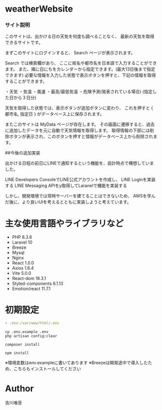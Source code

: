 # weatherWebsite

### サイト説明

このサイトは、出かける日の天気を何度も調べることなく、
最新の天気を取得できるサイトです。


まずこのサイトにログインすると、
Search ページが表示されます。

Search では検索欄があり、
ここに県名や都市名を日本語で入力することができます。
また、隣に日にちをカレンダーから指定できます。(最大13日後まで指定できます)
必要な情報を入力した状態で表示ボタンを押すと、下記の情報を取得することができます。

・天気
・気温
・風速
・最高/最低気温
・危険予測(発表されている場合)
(指定した日から３日分)

天気を取得した状態では、表示ボタンが追加ボタンに変わり、
これを押すと { 都市名, 指定日 } がデータベース上に保存されます。


またこのサイトは MyData ページが存在します。
その画面に遷移すると、過去に追加したデータを元に自動で天気情報を取得します。
取得情報の下部には削除ボタンが表示され、このボタンを押すと情報がデータベース上から削除されます。


##今後の追加実装

出かける日程の前日にLINEで通知するという機能を、設計時点で構想していました。

LINE Developers ConsoleでLINE公式アカウントを作成し、
LINE Loginを実装する
LINE Messaging APIをy取得してLaranelで機能を実装する

しかし、開発環境では常時サーバーを建てることはできないため、
AWSを学んだ後に、より良いUIを考えるとともに実装しようと考えています。



# 主な使用言語やライブラリなど

* PHP 8.3.8
* Laravel 10
* Breeze
* Mysql
* Nginx
* React 1.0.0
* Axios 1.6.4
* Vite 5.0.0
* React-dom 18.3.1
* Styled-components 6.1.13
* Emotion/react 11.7.1



# 初期設定

```.yml servis app volumes
- .env:/var/www/html/.env
```

```Laravel bash
cp .env.example .env
php artisan config:clear

composer install
```

```React bash
npm install
```

※環境変数はenv.exampleに書いてあります
※Breezeは開発途中で導入したため、こちらもインストールしてください



# Author
吉川唯音




